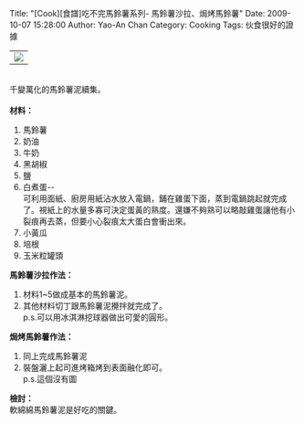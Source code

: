 Title: "[Cook][食譜]吃不完馬鈴薯系列- 馬鈴薯沙拉、焗烤馬鈴薯"
Date: 2009-10-07 15:28:00
Author: Yao-An Chan
Category: Cooking
Tags: 伙食很好的證據


<div class='post'>
<table style="width: auto; text-align: left; margin-left: auto; margin-right: auto;"><tbody><tr><td><img src="http://lh6.ggpht.com/_mvtDPM7iODU/SsZwc8IQPHI/AAAAAAAAE2o/aT9X5yL2JMw/s400/DSC00469.JPG" /></td></tr></tbody></table><br />千變萬化的馬鈴薯泥續集。<br /><br /><span style="display: block;" class="PackedElements PackedElements-0"><span style="display: block;" class="PackedElements PackedElements-0"><span style="display: block;" class="PackedElements PackedElements-0"><span style="display: block;" class="PackedElements PackedElements-0"><span style="font-weight: bold;">材料：</span><br /><ol><li><span style="display: block;" class="PackedElements PackedElements-0"><span style="display: block;" class="PackedElements PackedElements-0"><span style="display: block;" class="PackedElements PackedElements-0">馬鈴薯</span></span></span></li><li>奶油<br /></li><li>牛奶<br /></li><li><span style="display: block;" class="PackedElements PackedElements-0"><span style="display: block;" class="PackedElements PackedElements-0"><span style="display: block;" class="PackedElements PackedElements-0"><span style="display: block;" class="PackedElements PackedElements-0">黑胡椒</span></span></span></span></li><li>鹽</li><li>白煮蛋--<br />可利用面紙、廚房用紙沾水放入電鍋，鋪在雞蛋下面，蒸到電鍋跳起就完成了。視紙上的水量多寡可決定蛋黃的熟度。還嫌不夠熟可以略敲雞蛋讓他有小裂痕再去蒸，但要小心裂痕太大蛋白會衝出來。<br /></li><li>小黃瓜</li><li>培根</li><li>玉米粒罐頭</li></ol><span style="font-weight: bold;">馬鈴薯沙拉作法：<br /></span></span></span></span></span><ol><li>材料1~5做成基本的馬鈴薯泥。</li><li>其他材料切丁跟馬鈴薯泥攪拌就完成了。<br />p.s.可以用冰淇淋挖球器做出可愛的圓形。<br /></li></ol><span style="font-weight: bold;">焗烤馬鈴薯作法：</span><br /><ol><li>同上完成馬鈴薯泥</li><li>裝盤灑上起司進烤箱烤到表面融化即可。<br />p.s.這個沒有圖</li></ol><span style="font-weight: bold;">檢討：</span><br />軟綿綿馬鈴薯泥是好吃的關鍵。</div>

